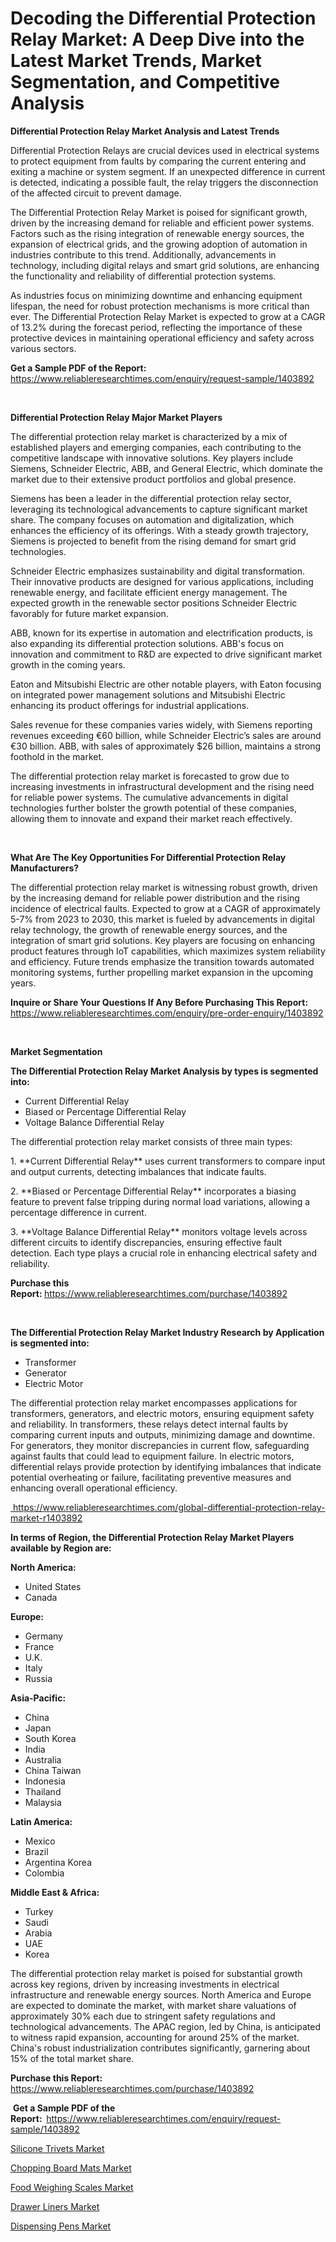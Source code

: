 <p><h1>Decoding the Differential Protection Relay Market: A Deep Dive into the Latest Market Trends, Market Segmentation, and Competitive Analysis</h1></p><p><strong>Differential Protection Relay Market Analysis and Latest Trends</strong></p>
<p><p>Differential Protection Relays are crucial devices used in electrical systems to protect equipment from faults by comparing the current entering and exiting a machine or system segment. If an unexpected difference in current is detected, indicating a possible fault, the relay triggers the disconnection of the affected circuit to prevent damage.</p><p>The Differential Protection Relay Market is poised for significant growth, driven by the increasing demand for reliable and efficient power systems. Factors such as the rising integration of renewable energy sources, the expansion of electrical grids, and the growing adoption of automation in industries contribute to this trend. Additionally, advancements in technology, including digital relays and smart grid solutions, are enhancing the functionality and reliability of differential protection systems.</p><p>As industries focus on minimizing downtime and enhancing equipment lifespan, the need for robust protection mechanisms is more critical than ever. The Differential Protection Relay Market is expected to grow at a CAGR of 13.2% during the forecast period, reflecting the importance of these protective devices in maintaining operational efficiency and safety across various sectors.</p></p>
<p><strong>Get a Sample PDF of the Report:&nbsp;</strong> <a href="https://www.reliableresearchtimes.com/enquiry/request-sample/1403892?utm_campaign=1625&utm_medium=2&utm_source=Github&utm_content=ia&utm_term=23102024&utm_id=differential-protection-relay">https://www.reliableresearchtimes.com/enquiry/request-sample/1403892</a></p>
<p>&nbsp;</p>
<p><strong>Differential Protection Relay Major Market Players</strong></p>
<p><p>The differential protection relay market is characterized by a mix of established players and emerging companies, each contributing to the competitive landscape with innovative solutions. Key players include Siemens, Schneider Electric, ABB, and General Electric, which dominate the market due to their extensive product portfolios and global presence.</p><p>Siemens has been a leader in the differential protection relay sector, leveraging its technological advancements to capture significant market share. The company focuses on automation and digitalization, which enhances the efficiency of its offerings. With a steady growth trajectory, Siemens is projected to benefit from the rising demand for smart grid technologies.</p><p>Schneider Electric emphasizes sustainability and digital transformation. Their innovative products are designed for various applications, including renewable energy, and facilitate efficient energy management. The expected growth in the renewable sector positions Schneider Electric favorably for future market expansion.</p><p>ABB, known for its expertise in automation and electrification products, is also expanding its differential protection solutions. ABB's focus on innovation and commitment to R&D are expected to drive significant market growth in the coming years. </p><p>Eaton and Mitsubishi Electric are other notable players, with Eaton focusing on integrated power management solutions and Mitsubishi Electric enhancing its product offerings for industrial applications.</p><p>Sales revenue for these companies varies widely, with Siemens reporting revenues exceeding €60 billion, while Schneider Electric’s sales are around €30 billion. ABB, with sales of approximately $26 billion, maintains a strong foothold in the market.</p><p>The differential protection relay market is forecasted to grow due to increasing investments in infrastructural development and the rising need for reliable power systems. The cumulative advancements in digital technologies further bolster the growth potential of these companies, allowing them to innovate and expand their market reach effectively.</p></p>
<p>&nbsp;</p>
<p><strong>What Are The Key Opportunities For Differential Protection Relay Manufacturers?</strong></p>
<p><p>The differential protection relay market is witnessing robust growth, driven by the increasing demand for reliable power distribution and the rising incidence of electrical faults. Expected to grow at a CAGR of approximately 5-7% from 2023 to 2030, this market is fueled by advancements in digital relay technology, the growth of renewable energy sources, and the integration of smart grid solutions. Key players are focusing on enhancing product features through IoT capabilities, which maximizes system reliability and efficiency. Future trends emphasize the transition towards automated monitoring systems, further propelling market expansion in the upcoming years.</p></p>
<p><strong>Inquire or Share Your Questions If Any Before Purchasing This Report:</strong> <a href="https://www.reliableresearchtimes.com/enquiry/pre-order-enquiry/1403892?utm_campaign=1625&utm_medium=2&utm_source=Github&utm_content=ia&utm_term=23102024&utm_id=differential-protection-relay">https://www.reliableresearchtimes.com/enquiry/pre-order-enquiry/1403892</a></p>
<p>&nbsp;</p>
<p><strong>Market Segmentation</strong></p>
<p><strong>The Differential Protection Relay Market Analysis by types is segmented into:</strong></p>
<p><ul><li>Current Differential Relay</li><li>Biased or Percentage Differential Relay</li><li>Voltage Balance Differential Relay</li></ul></p>
<p><p>The differential protection relay market consists of three main types: </p><p>1. **Current Differential Relay** uses current transformers to compare input and output currents, detecting imbalances that indicate faults. </p><p>2. **Biased or Percentage Differential Relay** incorporates a biasing feature to prevent false tripping during normal load variations, allowing a percentage difference in current. </p><p>3. **Voltage Balance Differential Relay** monitors voltage levels across different circuits to identify discrepancies, ensuring effective fault detection. Each type plays a crucial role in enhancing electrical safety and reliability.</p></p>
<p><strong>Purchase this Report:&nbsp;</strong><a href="https://www.reliableresearchtimes.com/purchase/1403892?utm_campaign=1625&utm_medium=2&utm_source=Github&utm_content=ia&utm_term=23102024&utm_id=differential-protection-relay">https://www.reliableresearchtimes.com/purchase/1403892</a></p>
<p>&nbsp;</p>
<p><strong>The Differential Protection Relay Market Industry Research by Application is segmented into:</strong></p>
<p><ul><li>Transformer</li><li>Generator</li><li>Electric Motor</li></ul></p>
<p><p>The differential protection relay market encompasses applications for transformers, generators, and electric motors, ensuring equipment safety and reliability. In transformers, these relays detect internal faults by comparing current inputs and outputs, minimizing damage and downtime. For generators, they monitor discrepancies in current flow, safeguarding against faults that could lead to equipment failure. In electric motors, differential relays provide protection by identifying imbalances that indicate potential overheating or failure, facilitating preventive measures and enhancing overall operational efficiency.</p></p>
<p><a href="https://www.reliableresearchtimes.com/global-differential-protection-relay-market-r1403892?utm_campaign=1625&utm_medium=2&utm_source=Github&utm_content=ia&utm_term=23102024&utm_id=differential-protection-relay">&nbsp;https://www.reliableresearchtimes.com/global-differential-protection-relay-market-r1403892</a></p>
<p><strong>In terms of Region, the Differential Protection Relay Market Players available by Region are:</strong></p>
<p>
    <p> <strong> North America: </strong>
        <ul>
            <li>United States</li>
            <li>Canada</li>
        </ul>
        </p> 
    <p> <strong> Europe: </strong>
        <ul>
            <li>Germany</li>
            <li>France</li>
            <li>U.K.</li>
            <li>Italy</li>
            <li>Russia</li>
        </ul>
        </p> 
    <p> <strong> Asia-Pacific: </strong>
        <ul>
            <li>China</li>
            <li>Japan</li>
            <li>South Korea</li>
            <li>India</li>
            <li>Australia</li>
            <li>China Taiwan</li>
            <li>Indonesia</li>
            <li>Thailand</li>
            <li>Malaysia</li>
        </ul>
        </p> 
    <p> <strong> Latin America: </strong>
        <ul>
            <li>Mexico</li>
            <li>Brazil</li>
            <li>Argentina Korea</li>
            <li>Colombia</li>
        </ul>
        </p> 
    <p> <strong> Middle East & Africa: </strong>
        <ul>
            <li>Turkey</li>
            <li>Saudi</li>
            <li>Arabia</li>
            <li>UAE</li>
            <li>Korea</li>
        </ul>
    </p>
    </p>
<p><p>The differential protection relay market is poised for substantial growth across key regions, driven by increasing investments in electrical infrastructure and renewable energy sources. North America and Europe are expected to dominate the market, with market share valuations of approximately 30% each due to stringent safety regulations and technological advancements. The APAC region, led by China, is anticipated to witness rapid expansion, accounting for around 25% of the market. China's robust industrialization contributes significantly, garnering about 15% of the total market share.</p></p>
<p><strong>Purchase this Report: </strong><a href="https://www.reliableresearchtimes.com/purchase/1403892?utm_campaign=1625&utm_medium=2&utm_source=Github&utm_content=ia&utm_term=23102024&utm_id=differential-protection-relay">https://www.reliableresearchtimes.com/purchase/1403892</a></p>
<p>&nbsp;<strong>Get a Sample PDF of the Report:&nbsp;&nbsp;</strong><a href="https://www.reliableresearchtimes.com/enquiry/request-sample/1403892?utm_campaign=1625&utm_medium=2&utm_source=Github&utm_content=ia&utm_term=23102024&utm_id=differential-protection-relay">https://www.reliableresearchtimes.com/enquiry/request-sample/1403892</a></p>
<p><strong></strong></p>
<p><p><a href="https://www.linkedin.com/pulse/silicone-trivets-market-research-report-exploring-size-revenue-orlec?utm_campaign=1625&utm_medium=2&utm_source=Github&utm_content=ia&utm_term=23102024&utm_id=differential-protection-relay">Silicone Trivets Market</a></p><p><a href="https://www.linkedin.com/pulse/global-perspectives-chopping-board-mats-market-trends-forecast-7d7wc?utm_campaign=1625&utm_medium=2&utm_source=Github&utm_content=ia&utm_term=23102024&utm_id=differential-protection-relay">Chopping Board Mats Market</a></p><p><a href="https://www.linkedin.com/pulse/market-forecasting-change-global-food-weighing-scales-dynamics-pzkvc?utm_campaign=1625&utm_medium=2&utm_source=Github&utm_content=ia&utm_term=23102024&utm_id=differential-protection-relay">Food Weighing Scales Market</a></p><p><a href="https://www.linkedin.com/pulse/drawer-liners-market-velocity-41-cagr-trajectory-2024-2031-o4brc?utm_campaign=1625&utm_medium=2&utm_source=Github&utm_content=ia&utm_term=23102024&utm_id=differential-protection-relay">Drawer Liners Market</a></p><p><a href="https://www.linkedin.com/pulse/dispensing-pens-market-trends-insights-type-application-analysis-9g3wc?utm_campaign=1625&utm_medium=2&utm_source=Github&utm_content=ia&utm_term=23102024&utm_id=differential-protection-relay">Dispensing Pens Market</a></p></p>